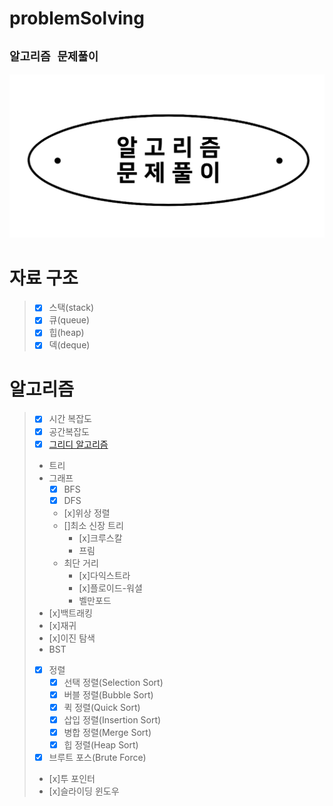 # problemSolving
## `알고리즘 문제풀이`
![ps.png](img%2Fps.png)


# 자료 구조
>  + [x] 스택(stack)
>  + [x] 큐(queue)
>  + [x] 힙(heap)
>  + [x] 덱(deque) 

# 알고리즘
> + [x] 시간 복잡도
> + [x] 공간복잡도
> + [x] [그리디 알고리즘](https://github.com/yunjinchoidev/problemSolving/blob/master/algorithm/%EA%B7%B8%EB%A6%AC%EB%94%94/greedy.md)
> + 트리
> + 그래프
>   + [x] BFS
>   + [x] DFS
>   + [x]위상 정렬
>   + []최소 신장 트리
>     + [x]크루스칼
>     + 프림
>   + 최단 거리
>     + [x]다익스트라
>     + [x]플로이드-워셜
>     + 벨만포드
> + [x]백트래킹
> + [x]재귀
> + [x]이진 탐색
> + BST
> + [x] 정렬
>   + [x] 선택 정렬(Selection Sort)
>   + [x] 버블 정렬(Bubble Sort) 
>   + [x] 퀵 정렬(Quick Sort) 
>   + [x] 삽입 정렬(Insertion Sort) 
>   + [x] 병합 정렬(Merge Sort) 
>   + [x] 힙 정렬(Heap Sort)
> + [x] 브루트 포스(Brute Force)
> + [x]투 포인터
> + [x]슬라이딩 윈도우